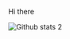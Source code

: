 Hi there <img src="https://raw.githubusercontent.com/iampavangandhi/iampavangandhi/master/gifs/Hi.gif" width="10px">

![Github stats 2](https://github-readme-stats.vercel.app/api?username=aybikedalbul&show_icons=true&theme=radical)



<!--
**aybikedalbul/aybikedalbul** is a ✨ _special_ ✨ repository because its `README.md` (this file) appears on your GitHub profile.

Here are some ideas to get you started:

- 🔭 I’m currently working on ...
- 🌱 I’m currently learning ...
- 👯 I’m looking to collaborate on ...
- 🤔 I’m looking for help with ...
- 💬 Ask me about ...
- 📫 How to reach me: ...
- 😄 Pronouns: ...
- ⚡ Fun fact: ...
-->
